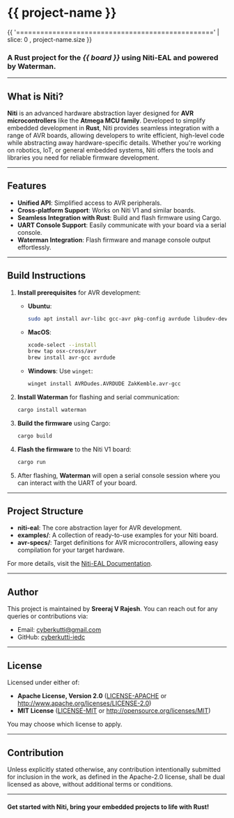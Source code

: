 # {{ project-name }}  
{{ '=================================================' | slice: 0 , project-name.size }}

### A Rust project for the _{{ board }}_ using **Niti-EAL** and powered by **Waterman**.

---

## What is Niti?

**Niti** is an advanced hardware abstraction layer designed for **AVR microcontrollers** like the **Atmega MCU family**. Developed to simplify embedded development in **Rust**, Niti provides seamless integration with a range of AVR boards, allowing developers to write efficient, high-level code while abstracting away hardware-specific details. Whether you're working on robotics, IoT, or general embedded systems, Niti offers the tools and libraries you need for reliable firmware development.

---

## Features

- **Unified API**: Simplified access to AVR peripherals.
- **Cross-platform Support**: Works on Niti V1 and similar boards.
- **Seamless Integration with Rust**: Build and flash firmware using Cargo.
- **UART Console Support**: Easily communicate with your board via a serial console.
- **Waterman Integration**: Flash firmware and manage console output effortlessly.

---

## Build Instructions

1. **Install prerequisites** for AVR development:
   
   - **Ubuntu**:
     ```bash
     sudo apt install avr-libc gcc-avr pkg-config avrdude libudev-dev build-essential
     ```

   - **MacOS**:
     ```bash
     xcode-select --install
     brew tap osx-cross/avr
     brew install avr-gcc avrdude
     ```

   - **Windows**:
     Use `winget`:
     ```bash
     winget install AVRDudes.AVRDUDE ZakKemble.avr-gcc
     ```

2. **Install Waterman** for flashing and serial communication:
   ```bash
   cargo install waterman
   ```

3. **Build the firmware** using Cargo:
   ```bash
   cargo build
   ```

4. **Flash the firmware** to the Niti V1 board:
   ```bash
   cargo run
   ```

5. After flashing, **Waterman** will open a serial console session where you can interact with the UART of your board.

---

## Project Structure

- **niti-eal**: The core abstraction layer for AVR development.
- **examples/**: A collection of ready-to-use examples for your Niti board.
- **avr-specs/**: Target definitions for AVR microcontrollers, allowing easy compilation for your target hardware.

For more details, visit the [Niti-EAL Documentation](https://github.com/cyberkutti-iedc/Niti-core).

---

## Author

This project is maintained by **Sreeraj V Rajesh**. You can reach out for any queries or contributions via:

- Email: [cyberkutti@gmail.com](mailto:cyberkutti@gmail.com)
- GitHub: [cyberkutti-iedc](https://github.com/cyberkutti-iedc)

---

## License

Licensed under either of:

- **Apache License, Version 2.0** ([LICENSE-APACHE](LICENSE-APACHE) or <http://www.apache.org/licenses/LICENSE-2.0>)
- **MIT License** ([LICENSE-MIT](LICENSE-MIT) or <http://opensource.org/licenses/MIT>)

You may choose which license to apply.

---

## Contribution

Unless explicitly stated otherwise, any contribution intentionally submitted for inclusion in the work, as defined in the Apache-2.0 license, shall be dual licensed as above, without additional terms or conditions.

---

#### Get started with Niti, bring your embedded projects to life with Rust!
